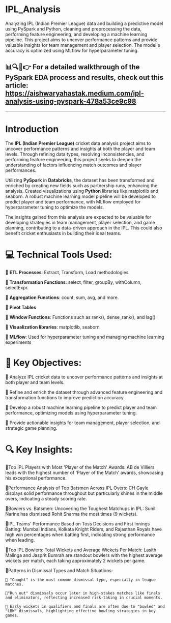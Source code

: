 # IPL_Analysis

Analyzing IPL (Indian Premier League) data and building a predictive model using PySpark and Python, cleaning and preprocessing the data, performing feature engineering, and developing a machine learning pipeline. This project aims to uncover performance patterns and provide valuable insights for team management and player selection. The model's accuracy is optimized using MLflow for hyperparameter tuning.


## 📊🔍📝👉 For a detailed walkthrough of the PySpark EDA process and results, check out this article: https://aishwaryahastak.medium.com/ipl-analysis-using-pyspark-478a53ce9c98

---
# Introduction

The **IPL (Indian Premier League)** cricket data analysis project aims to uncover performance patterns and insights at both the player and team levels. Through refining data types, resolving inconsistencies, and performing feature engineering, this project seeks to deepen the understanding of factors influencing match outcomes and player performances.

Utilizing **PySpark** in **Databricks**, the dataset has been transformed and enriched by creating new fields such as partnership runs, enhancing the analysis. Created visualizations using **Python** libraries like matplotlib and seaborn. A robust machine learning model pipeline will be developed to predict player and team performance, with MLflow employed for hyperparameter tuning to optimize the models.

The insights gained from this analysis are expected to be valuable for developing strategies in team management, player selection, and game planning, contributing to a data-driven approach in the IPL. This could also benefit cricket enthusiasts in building their ideal teams.


# 💻 Technical Tools Used:

🔹 **ETL Processes**: Extract, Transform, Load methodologies

🔹 **Transformation Functions**: select, filter, groupBy, withColumn, selectExpr.

🔹 **Aggregation Functions**: count, sum, avg, and more.

🔹 **Pivot Tables** 

🔹 **Window Functions**: Functions such as rank(), dense_rank(), and lag()

🔹 **Visualization libraries**: matplotlib, seaborn 

🔹 **MLflow**: Used for hyperparameter tuning and managing machine learning experiments

# 🎯 Key Objectives:

🔹 Analyze IPL cricket data to uncover performance patterns and insights at both player and team levels.

🔹 Refine and enrich the dataset through advanced feature engineering and transformation functions to improve prediction accuracy.

🔹 Develop a robust machine learning pipeline to predict player and team performance, optimizing models using hyperparameter tuning.

🔹 Provide actionable insights for team management, player selection, and strategic game planning.

# 🔍 Key Insights:

🔹Top IPL Players with Most 'Player of the Match' Awards:
  AB de Villiers leads with the highest number of 'Player of the Match' awards, showcasing his exceptional performance.
  
🔹Performance Analysis of Top Batsmen Across IPL Overs:
  CH Gayle displays solid performance throughout but particularly shines in the middle overs, indicating a steady scoring rate.

🔹Bowlers vs. Batsmen: Uncovering the Toughest Matchups in IPL:
  Sunil Narine has dismissed Rohit Sharma the most times (9 wickets).

🔹IPL Teams' Performance Based on Toss Decisions and First Innings Batting:
  Mumbai Indians, Kolkata Knight Riders, and Rajasthan Royals have high win percentages when batting first, indicating strong performance when leading.

🔹Top IPL Bowlers: Total Wickets and Average Wickets Per Match:
  Lasith Malinga and Jasprit Bumrah are standout bowlers with the highest average wickets per match, each taking approximately 2 wickets per game.

🔹Patterns in Dismissal Types and Match Situations:

    🔸 "Caught" is the most common dismissal type, especially in league matches.
    
    🔸"Run out" dismissals occur later in high-stakes matches like finals and eliminators, reflecting increased risk-taking in crucial moments.
    
    🔸 Early wickets in qualifiers and finals are often due to "bowled" and "LBW" dismissals, highlighting effective bowling strategies in key games.

